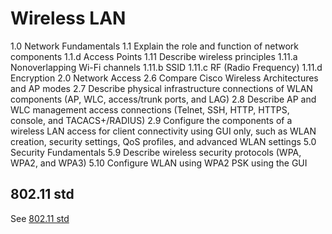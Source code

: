 # Wireless LAN

1.0 Network Fundamentals
    1.1 Explain the role and function of network components
        1.1.d Access Points
    1.11 Describe wireless principles
        1.11.a Nonoverlapping Wi-Fi channels
        1.11.b SSID
        1.11.c RF (Radio Frequency)
        1.11.d Encryption
2.0 Network Access
    2.6 Compare Cisco Wireless Architectures and AP modes
    2.7 Describe physical infrastructure connections of WLAN components (AP, WLC, access/trunk ports, and LAG)
    2.8 Describe AP and WLC management access connections (Telnet, SSH, HTTP, HTTPS, console, and TACACS+/RADIUS)
    2.9 Configure the components of a wireless LAN access for client connectivity using GUI only, such as WLAN creation, security settings, QoS profiles, and advanced WLAN settings
5.0 Security Fundamentals
    5.9 Describe wireless security protocols (WPA, WPA2, and WPA3)
    5.10 Configure WLAN using WPA2 PSK using the GUI

## 802.11 std
See [802.11 std](./802.11-std.md)

